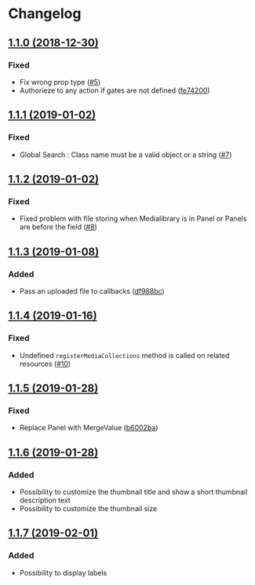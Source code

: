 # Changelog

## [1.1.0 (2018-12-30)](https://github.com/dmitrybubyakin/nova-medialibrary-field/compare/1.0.1..1.1.0)

### Fixed
- Fix wrong prop type ([#5](https://github.com/dmitrybubyakin/nova-medialibrary-field/pull/5))
- Authorieze to any action if gates are not defined ([fe74200](https://github.com/dmitrybubyakin/nova-medialibrary-field/commit/fe74200))

## [1.1.1 (2019-01-02)](https://github.com/dmitrybubyakin/nova-medialibrary-field/compare/1.1.0...1.1.1)

### Fixed

- Global Search : Class name must be a valid object or a string ([#7](https://github.com/dmitrybubyakin/nova-medialibrary-field/issues/7))

## [1.1.2 (2019-01-02)](https://github.com/dmitrybubyakin/nova-medialibrary-field/compare/1.1.1...1.1.2)

### Fixed

- Fixed problem with file storing when Medialibrary is in Panel or Panels are before the field ([#8](https://github.com/dmitrybubyakin/nova-medialibrary-field/pull/8))

## [1.1.3 (2019-01-08)](https://github.com/dmitrybubyakin/nova-medialibrary-field/compare/1.1.2...1.1.3)

### Added

- Pass an uploaded file to callbacks ([df988bc](https://github.com/dmitrybubyakin/nova-medialibrary-field/commit/df988bc))

## [1.1.4 (2019-01-16)](https://github.com/dmitrybubyakin/nova-medialibrary-field/compare/1.1.3...1.1.4)

### Fixed

- Undefined `registerMediaCollections` method is called on related resources ([#10](https://github.com/dmitrybubyakin/nova-medialibrary-field/issues/10))

## [1.1.5 (2019-01-28)](https://github.com/dmitrybubyakin/nova-medialibrary-field/compare/1.1.4...1.1.5)

### Fixed

- Replace Panel with MergeValue ([b6002ba](https://github.com/dmitrybubyakin/nova-medialibrary-field/commit/b6002ba))

## [1.1.6 (2019-01-28)](https://github.com/dmitrybubyakin/nova-medialibrary-field/compare/1.1.5...1.1.6)

### Added

- Possibility to customize the thumbnail title and show a short thumbnail description text
- Possibility to customize the thumbnail size

## [1.1.7 (2019-02-01)](https://github.com/dmitrybubyakin/nova-medialibrary-field/compare/1.1.6...1.1.7)

### Added

- Possibility to display labels
